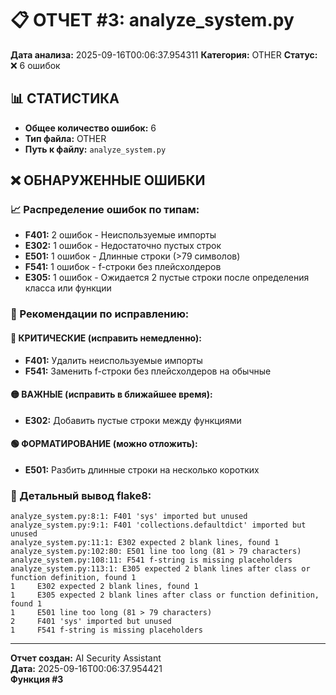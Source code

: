 # 📋 ОТЧЕТ #3: analyze_system.py

**Дата анализа:** 2025-09-16T00:06:37.954311
**Категория:** OTHER
**Статус:** ❌ 6 ошибок

## 📊 СТАТИСТИКА

- **Общее количество ошибок:** 6
- **Тип файла:** OTHER
- **Путь к файлу:** `analyze_system.py`

## ❌ ОБНАРУЖЕННЫЕ ОШИБКИ

### 📈 Распределение ошибок по типам:

- **F401:** 2 ошибок - Неиспользуемые импорты
- **E302:** 1 ошибок - Недостаточно пустых строк
- **E501:** 1 ошибок - Длинные строки (>79 символов)
- **F541:** 1 ошибок - f-строки без плейсхолдеров
- **E305:** 1 ошибок - Ожидается 2 пустые строки после определения класса или функции

### 🎯 Рекомендации по исправлению:

#### 🔴 КРИТИЧЕСКИЕ (исправить немедленно):
- **F401:** Удалить неиспользуемые импорты
- **F541:** Заменить f-строки без плейсхолдеров на обычные

#### 🟡 ВАЖНЫЕ (исправить в ближайшее время):
- **E302:** Добавить пустые строки между функциями

#### 🟢 ФОРМАТИРОВАНИЕ (можно отложить):
- **E501:** Разбить длинные строки на несколько коротких

### 📝 Детальный вывод flake8:

```
analyze_system.py:8:1: F401 'sys' imported but unused
analyze_system.py:9:1: F401 'collections.defaultdict' imported but unused
analyze_system.py:11:1: E302 expected 2 blank lines, found 1
analyze_system.py:102:80: E501 line too long (81 > 79 characters)
analyze_system.py:108:11: F541 f-string is missing placeholders
analyze_system.py:113:1: E305 expected 2 blank lines after class or function definition, found 1
1     E302 expected 2 blank lines, found 1
1     E305 expected 2 blank lines after class or function definition, found 1
1     E501 line too long (81 > 79 characters)
2     F401 'sys' imported but unused
1     F541 f-string is missing placeholders

```

---
**Отчет создан:** AI Security Assistant  
**Дата:** 2025-09-16T00:06:37.954421  
**Функция #3**
